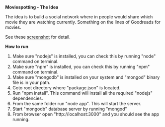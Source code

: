 **Moviespotting - The Idea**

The idea is to build a social network where in people would share which movie they are watching currently. Something on the lines of Goodreads for movies.

See these [screenshot](https://github.com/swapnilmishra/moviespotting/tree/master/Moviespotting-screenshots) for detail.

**How to run**

1. Make sure "nodejs" is installed, you can check this by running "node" command on terminal.
2. Make sure "npm" is installed, you can check this by running "npm" command on terminal.
3. Make sure "mongodb" is installed on your system and "mongod" binary file is in your path.
3. Goto root directory where "package.json" is located.
4. Run "npm install". This command will install all the required "nodejs" dependencies.
5. From the same folder run "node app". This will start the server.
6. Start "mongodb" database server by running "mongod"
7. From browser open "http://localhost:3000" and you should see the app running.
